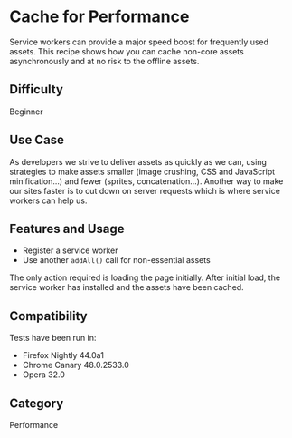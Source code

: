 # Cache for Performance

Service workers can provide a major speed boost for frequently used assets.  This recipe shows how you can cache non-core assets asynchronously and at no risk to the offline assets.

## Difficulty
Beginner

## Use Case
As developers we strive to deliver assets as quickly as we can, using strategies to make assets smaller (image crushing, CSS and JavaScript minification...) and fewer (sprites, concatenation...).  Another way to make our sites faster is to cut down on server requests which is where service workers can help us.

## Features and Usage

- Register a service worker
- Use another `addAll()` call for non-essential assets

The only action required is loading the page initially.  After initial load, the service worker has installed and the assets have been cached.

## Compatibility

Tests have been run in:

- Firefox Nightly 44.0a1
- Chrome Canary 48.0.2533.0
- Opera 32.0

## Category
Performance
